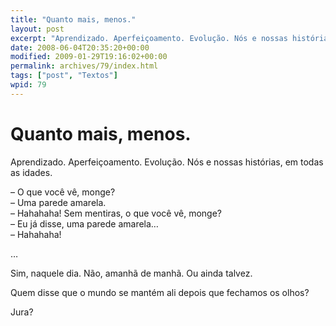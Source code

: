 ```yaml
---
title: "Quanto mais, menos."
layout: post
excerpt: "Aprendizado. Aperfeiçoamento. Evolução. Nós e nossas histórias, em todas as idades. – O que você vê, monge? – Uma parede amarela. – Hahahaha! Sem mentiras, o que você vê, monge? – Eu já disse, uma parede amarela… – Hahahaha! … Sim, naquele dia. Não, amanhã de manhã. Ou ainda talvez. Quem disse que o mundo […]"
date: 2008-06-04T20:35:20+00:00
modified: 2009-01-29T19:16:02+00:00
permalink: archives/79/index.html
tags: ["post", "Textos"]
wpid: 79
---
```


# Quanto mais, menos.

Aprendizado. Aperfeiçoamento. Evolução. Nós e nossas histórias, em todas as idades.

– O que você vê, monge?  
– Uma parede amarela.  
– Hahahaha! Sem mentiras, o que você vê, monge?  
– Eu já disse, uma parede amarela…  
– Hahahaha!

…

Sim, naquele dia. Não, amanhã de manhã. Ou ainda talvez.

Quem disse que o mundo se mantém ali depois que fechamos os olhos?

Jura?